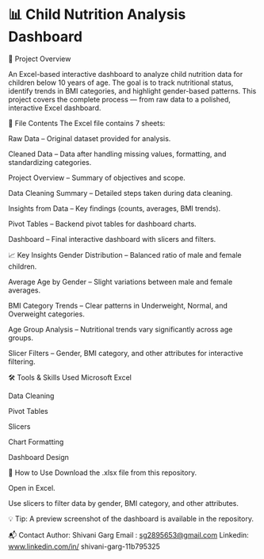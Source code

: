 <h1><b>📊 Child Nutrition Analysis Dashboard</b></h1>

📌 Project Overview

An Excel-based interactive dashboard to analyze child nutrition data for children below 10 years of age.
The goal is to track nutritional status, identify trends in BMI categories, and highlight gender-based patterns.
This project covers the complete process — from raw data to a polished, interactive Excel dashboard.

📂 File Contents
The Excel file contains 7 sheets:

Raw Data – Original dataset provided for analysis.

Cleaned Data – Data after handling missing values, formatting, and standardizing categories.

Project Overview – Summary of objectives and scope.

Data Cleaning Summary – Detailed steps taken during data cleaning.

Insights from Data – Key findings (counts, averages, BMI trends).

Pivot Tables – Backend pivot tables for dashboard charts.

Dashboard – Final interactive dashboard with slicers and filters.

📈 Key Insights
Gender Distribution – Balanced ratio of male and female children.

Average Age by Gender – Slight variations between male and female averages.

BMI Category Trends – Clear patterns in Underweight, Normal, and Overweight categories.

Age Group Analysis – Nutritional trends vary significantly across age groups.

Slicer Filters – Gender, BMI category, and other attributes for interactive filtering.

🛠 Tools & Skills Used
Microsoft Excel

Data Cleaning

Pivot Tables

Slicers

Chart Formatting

Dashboard Design

🚀 How to Use
Download the .xlsx file from this repository.

Open in Excel.

Use slicers to filter data by gender, BMI category, and other attributes.

💡 Tip: A preview screenshot of the dashboard is available in the repository.

📬 Contact
Author: Shivani Garg
Email : sg2895653@gmail.com
Linkedin: www.linkedin.com/in/
shivani-garg-11b795325

